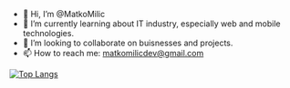 - 👋 Hi, I’m @MatkoMilic
- 🌱 I’m currently learning about IT industry, especially web and mobile technologies.
- 💞️ I’m looking to collaborate on buisnesses and projects.
- 📫 How to reach me: matkomilicdev@gmail.com

[![Top Langs](https://github-readme-stats.vercel.app/api/top-langs/?username=MatkoMilic&theme=dracula)](https://github.com/anuraghazra/github-readme-stats)

<!---
MatkoMilic/MatkoMilic is a ✨ special ✨ repository because its `README.md` (this file) appears on your GitHub profile.
You can click the Preview link to take a look at your changes.
--->
